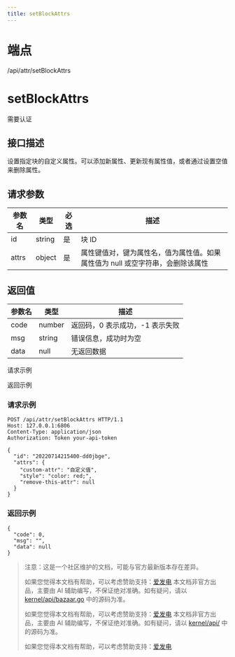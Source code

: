 ```yaml
---
title: setBlockAttrs
---
```

# 端点

/api/attr/setBlockAttrs

# setBlockAttrs

需要认证

## 接口描述

设置指定块的自定义属性。可以添加新属性、更新现有属性值，或者通过设置空值来删除属性。

## 请求参数

| 参数名 | 类型 | 必选 | 描述 |
| --- | --- | --- | --- |
| id | string | 是 | 块 ID |
| attrs | object | 是 | 属性键值对，键为属性名，值为属性值。如果属性值为 null 或空字符串，会删除该属性 |

## 返回值

| 参数名 | 类型 | 描述 |
| --- | --- | --- |
| code | number | 返回码，0 表示成功，-1 表示失败 |
| msg | string | 错误信息，成功时为空 |
| data | null | 无返回数据 |

请求示例

返回示例

### 请求示例

```
POST /api/attr/setBlockAttrs HTTP/1.1
Host: 127.0.0.1:6806
Content-Type: application/json
Authorization: Token your-api-token

{
  "id": "20220714215400-dd0jbge",
  "attrs": {
    "custom-attr": "自定义值",
    "style": "color: red;",
    "remove-this-attr": null
  }
}
```

### 返回示例

```
{
  "code": 0,
  "msg": "",
  "data": null
}
```

> 注意：这是一个社区维护的文档，可能与官方最新版本存在差异。
> 
> 如果您觉得本文档有帮助，可以考虑赞助支持：[爱发电](https://afdian.com/a/leolee9086?tab=feed)
> 本文档非官方出品，主要由 AI 辅助编写，不保证绝对准确。如有疑问，请以 [kernel/api/bazaar.go](https://github.com/siyuan-note/siyuan/blob/master/kernel/api/bazaar.go) 中的源码为准。
> 
> 如果您觉得本文档有帮助，可以考虑赞助支持：[爱发电](https://afdian.com/a/leolee9086?tab=feed)
> 本文档非官方出品，主要由 AI 辅助编写，不保证绝对准确。如有疑问，请以 [kernel/api/](https://github.com/siyuan-note/siyuan/blob/master/kernel/api/) 中的源码为准。
> 
> 如果您觉得本文档有帮助，可以考虑赞助支持：[爱发电](https://afdian.com/a/leolee9086?tab=feed)
